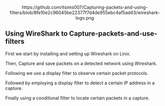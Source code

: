 <p align="center">
https://github.com/itsims007/Capturing-packets-and-using-filters/blob/8fe10e2c96045be22377f7d4de955ebc4af5ad43/wireshark-logo.png
  
<h2>Using WireShark to Capture-packets-and-use-filters</h2>

First we start by installing and setting up Wireshark on Linix.

Then, Capture and save packets on a detected network using Wireshark.

Following we use a display filter to observe certain packet protocols.

Followed by employing a display filter to detect a certain IP address in a capture.

Finally using a conditional filter to locate certain packets in a capture.
